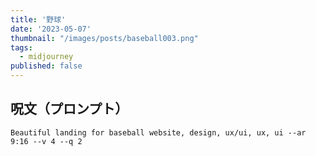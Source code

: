 ```yaml
---
title: '野球'
date: '2023-05-07'
thumbnail: "/images/posts/baseball003.png"
tags:
  - midjourney
published: false
---
```


## 呪文（プロンプト）
```
Beautiful landing for baseball website, design, ux/ui, ux, ui --ar 9:16 --v 4 --q 2
```